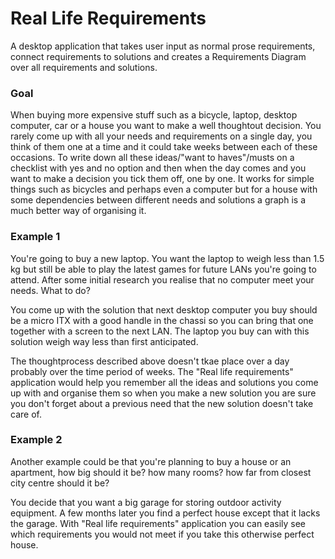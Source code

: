 Real Life Requirements
======================
A desktop application that takes user input as normal prose requirements,
connect requirements to solutions and creates a Requirements Diagram over
all requirements and solutions.

### Goal
When buying more expensive stuff such as a bicycle, laptop, desktop computer,
car or a house you want to make a well thoughtout decision. You rarely come
up with all your needs and requirements on a single day, you think of them
one at a time and it could take weeks between each of these occasions.
To write down all these ideas/"want to haves"/musts on a checklist with
yes and no option and then when the day comes and you want to make a decision
you tick them off, one by one. It works for simple things such as bicycles and
perhaps even a computer but for a house with some dependencies between
different needs and solutions a graph is a much better way of organising it.


### Example 1
You're going to buy a new laptop. You want the laptop
to weigh less than 1.5 kg but still be able to play the latest games for future
LANs you're going to attend. After some initial research you realise that
no computer meet your needs. What to do?

You come up with the solution that next desktop computer you buy should be a
micro ITX with a good handle in the chassi so you can bring that one together
with a screen to the next LAN. The laptop you buy can with this solution weigh
way less than first anticipated.

The thoughtprocess described above doesn't tkae place over a day probably
over the time period of weeks. The "Real life requirements" application
would help you remember all the ideas and solutions you come up with and
organise them so when you make a new solution you are sure you don't forget
about a previous need that the new solution doesn't take care of.

### Example 2
Another example could be that you're planning to buy a house or an apartment,
how big should it be? how many rooms? how far from closest city centre
should it be?

You decide that you want a big garage for storing outdoor activity equipment.
A few months later you find a perfect house except that it lacks the garage.
With "Real life requirements" application you can easily see which requirements
you would not meet if you take this otherwise perfect house.
